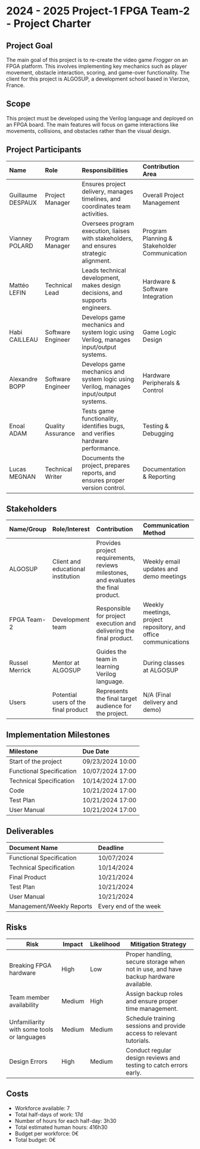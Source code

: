 # 2024 - 2025 Project-1 FPGA Team-2 - Project Charter

## Project Goal
The main goal of this project is to re-create the video game *Frogger* on an FPGA platform. This involves implementing key mechanics such as player movement, obstacle interaction, scoring, and game-over functionality. The client for this project is ALGOSUP, a development school based in Vierzon, France.

## Scope
This project must be developed using the Verilog language and deployed on an FPGA board. The main features will focus on game interactions like movements, collisions, and obstacles rather than the visual design.

## Project Participants
| **Name**           | **Role**           | **Responsibilities**                                                        | **Contribution Area**                |
|:-|:-|:-|:-|
| Guillaume DESPAUX   | Project Manager    | Ensures project delivery, manages timelines, and coordinates team activities. | Overall Project Management           |
| Vianney POLARD      | Program Manager    | Oversees program execution, liaises with stakeholders, and ensures strategic alignment. | Program Planning & Stakeholder Communication |
| Mattéo LEFIN        | Technical Lead     | Leads technical development, makes design decisions, and supports engineers. | Hardware & Software Integration      |
| Habi CAILLEAU       | Software Engineer  | Develops game mechanics and system logic using Verilog, manages input/output systems. | Game Logic Design                    |
| Alexandre BOPP      | Software Engineer  | Develops game mechanics and system logic using Verilog, manages input/output systems. | Hardware Peripherals & Control       |
| Enoal ADAM          | Quality Assurance  | Tests game functionality, identifies bugs, and verifies hardware performance. | Testing & Debugging                  |
| Lucas MEGNAN        | Technical Writer   | Documents the project, prepares reports, and ensures proper version control. | Documentation & Reporting            |

## Stakeholders
| **Name/Group**  | **Role/Interest**  | **Contribution**  | **Communication Method**  |
|:-|:-|:-|:-|
| ALGOSUP         | Client and educational institution                             | Provides project requirements, reviews milestones, and evaluates the final product. | Weekly email updates and demo meetings    |
| FPGA Team-2     | Development team                                               | Responsible for project execution and delivering the final product.   | Weekly meetings, project repository, and office communications |
| Russel Merrick  | Mentor at ALGOSUP                                              | Guides the team in learning Verilog language.    | During classes at ALGOSUP |
| Users           | Potential users of the final product                           | Represents the final target audience for the project. | N/A (Final delivery and demo)             |

## Implementation Milestones
| **Milestone**                | **Due Date**       |
|:-|:-|
| Start of the project        | 09/23/2024 10:00   |
| Functional Specification     | 10/07/2024 17:00   |
| Technical Specification      | 10/14/2024 17:00   |
| Code                         | 10/21/2024 17:00   |
| Test Plan                    | 10/21/2024 17:00   |
| User Manual                  | 10/21/2024 17:00   |

## Deliverables
| **Document Name**           | **Deadline**       |
|:-|:-|
| Functional Specification     | 10/07/2024        |
| Technical Specification      | 10/14/2024        |
| Final Product                | 10/21/2024        |
| Test Plan                    | 10/21/2024        |
| User Manual                  | 10/21/2024        |
| Management/Weekly Reports    | Every end of the week |

## Risks
| **Risk**                                 | **Impact**        | **Likelihood**  | **Mitigation Strategy**                                   |
|------------------------------------------|------------------|----------------|-----------------------------------------------------------|
| Breaking FPGA hardware                   | High             | Low            | Proper handling, secure storage when not in use, and have backup hardware available. |
| Team member availability                 | Medium           | High           | Assign backup roles and ensure proper time management.         |
| Unfamiliarity with some tools or languages | Medium         | Medium         | Schedule training sessions and provide access to relevant tutorials.  |
| Design Errors                            | High             | Medium         | Conduct regular design reviews and testing to catch errors early.  |

## Costs
- Workforce available: 7
- Total half-days of work: 17d
- Number of hours for each half-day: 3h30
- Total estimated human hours: 416h30
- Budget per workforce: 0€
- Total budget: 0€

